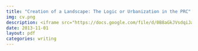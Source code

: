 ```yaml
---
title: "Creation of a Landscape: The Logic or Urbanization in the PRC"
img: cv.png
description: <iframe src="https://docs.google.com/file/d/0B8aGkJVsdqiJamVpUnJ1TDlFbFU/preview" width="100%" height="800px"></iframe>
date: 2013-11-01
layout: pdf
categories: writing
---
```


